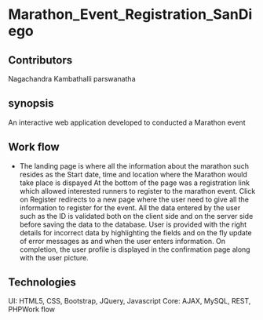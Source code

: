 # Marathon_Event_Registration_SanDiego
## Contributors
Nagachandra Kambathalli parswanatha
## synopsis
An interactive web application developed to conducted a Marathon event
## Work flow
* The landing page is where all the information about the marathon such resides as the Start date, time and location where the Marathon would take place is dispayed
At the bottom of the page was a registration link which allowed interested runners to register to the marathon event.
Click on Register redirects to a new page where the user need to give all the information to register for the event.
All the data entered by the user such as the ID is validated both on the client side and on the server side before saving the data to the database.
User is provided with the right details for incorrect data by highlighting the fields and on the fly update of error messages as and when the user enters information.
On completion, the user profile is displayed in the confirmation page along with the user picture.

## Technologies
UI: HTML5, CSS, Bootstrap, JQuery, Javascript
Core: AJAX, MySQL, REST, PHPWork flow

